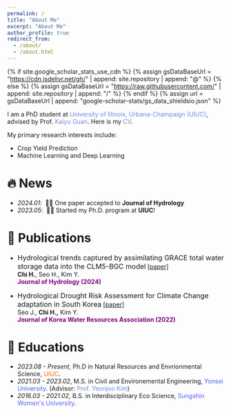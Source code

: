 ```yaml
---
permalink: /
title: "About Me"
excerpt: "About Me"
author_profile: true
redirect_from: 
  - /about/
  - /about.html
---
```


{% if site.google_scholar_stats_use_cdn %}
{% assign gsDataBaseUrl = "https://cdn.jsdelivr.net/gh/" | append: site.repository | append: "@" %}
{% else %}
{% assign gsDataBaseUrl = "https://raw.githubusercontent.com/" | append: site.repository | append: "/" %}
{% endif %}
{% assign url = gsDataBaseUrl | append: "google-scholar-stats/gs_data_shieldsio.json" %}

<span class='anchor' id='about-me'></span>

I am a PhD student at <a href="https://nres.illinois.edu/" style="color: #7289da; text-decoration: none;">University of Illinois, Urbana-Champaign (UIUC)</a>, advised by Prof. <a href="http://faculty.nres.illinois.edu/~kaiyuguan/" style="color: #7289da; text-decoration: none;">Kaiyu Guan</a>. Here is my <a href="assets/HaewonChi_CV2.pdf" style="color: #7289da; text-decoration:none">CV</a>.

My primary research interests include:
- Crop Yield Prediction
- Machine Learning and Deep Learning 

# 🔥 News
- *2024.01*: &nbsp;🎉🎉 One paper accepted to **Journal of Hydrology**  
- *2023.05*: &nbsp;🎉🎉 Started my Ph.D. program at **UIUC**! 

# 📝 Publications 
- <font size="3">Hydrological trends captured by assimilating GRACE total water
storage data into the CLM5-BGC model</font>
[[paper]](https://www.sciencedirect.com/science/article/abs/pii/S0022169423014695)\
**Chi H.**, Seo H., Kim Y. \
<span style="color:purple">**Journal of Hydrology (2024)**</span> 

- <font size="3">Hydrological Drought Risk Assessment for Climate Change
adaptation in South Korea</font>
[[paper]](https://jkwra.or.kr/articles/article/DagR/)\
Seo J., **Chi H.,** Kim Y. \
<span style="color:purple">**Journal of Korea Water Resources Association (2022)**</span> 

# 📖 Educations
- *2023.08 - Present*, Ph.D in Natural Resources and Envrionmental Science, <a href="https://nres.illinois.edu/" style="color: #FF5F05; text-decoration: none;">UIUC</a>.
- *2021.03 - 2023.02*, M.S. in Civil and Environemental Engineering, <a href="https://civil.yonsei.ac.kr/civil_en/index.do" style="color: #4169E1; text-decoration: none;">Yonsei University</a>. (Advisor: <a href="https://hecl.yonsei.ac.kr/" style="color: #7289da; text-decoration: none;">Prof. Yeonjoo Kim</a>)
- *2016.03 - 2021.02*, B.S. in Interdisciplinary Eco Science, <a href="https://www.sungshin.ac.kr/dmse/index" style="color: #5A5CFF; text-decoration: none;">Sungshin Women's University</a>.


